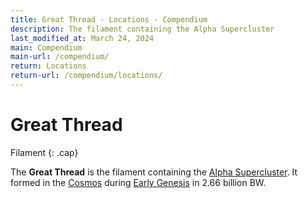 ```yaml
---
title: Great Thread - Locations - Compendium
description: The filament containing the Alpha Supercluster
last_modified_at: March 24, 2024
main: Compendium
main-url: /compendium/
return: Locations
return-url: /compendium/locations/
---
```


# Great Thread
Filament
{: .cap}

The **Great Thread** is the filament containing the [Alpha Supercluster](/compendium/locations/alpha-supercluster/). It formed in the [Cosmos](/compendium/locations/cosmos/) during [Early Genesis](/compendium/events/genesis/#early-genesis) in 2.66 billion BW.